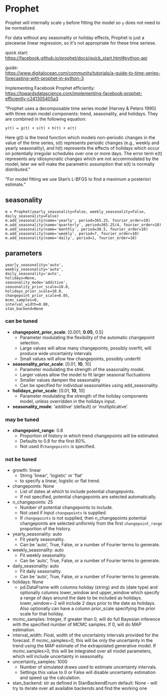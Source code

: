 # Prophet

Prophet will internally scale `y` before fitting the model so `y` does not need to be normalized.

For data without any seasonality or holiday effects, Prophet is just a piecewise linear regression, so it's not appropriate for these time seriese.

quick start:\
https://facebook.github.io/prophet/docs/quick_start.html#python-api

guide:\
https://www.digitalocean.com/community/tutorials/a-guide-to-time-series-forecasting-with-prophet-in-python-3

Implementing Facebook Prophet efficiently:\
https://towardsdatascience.com/implementing-facebook-prophet-efficiently-c241305405a3

"Prophet uses a decomposable time series model (Harvey & Peters 1990) with three main model components: trend, seasonality, and holidays.  They are combined in the following equation:

`y(t) = g(t) + s(t) + h(t) + e(t)`

Here g(t) is the trend function which models non-periodic changes in the value of the time series, s(t) represents periodic changes (e.g., weekly and yearly seasonality), and h(t) represents the effects of holidays which occur on potentially irregular schedules over one or more days. The error term e(t) represents any idiosyncratic changes which are not accommodated by the model; later we will make the parametric assumption that e(t) is normally distributed."

"For model fitting we use Stan’s L-BFGS to find a maximum a posteriori estimate."

## seasonality
```
m = Prophet(yearly_seasonality=False, weekly_seasonality=False, daily_seasonality=False)
m.add_seasonality(name='yearly', period=365.25, fourier_order=10)
m.add_seasonality(name='quarterly', period=365.25/4, fourier_order=10)
m.add_seasonality(name='monthly', period=30.5, fourier_order=10)
m.add_seasonality(name='weekly', period=7, fourier_order=10)
m.add_seasonality(name='daily', period=1, fourier_order=10)
```

## parameters
```
yearly_seasonality='auto',
weekly_seasonality='auto',
daily_seasonality='auto',
holidays=None,
seasonality_mode='additive',
seasonality_prior_scale=10.0,
holidays_prior_scale=10.0,
changepoint_prior_scale=0.05,
mcmc_samples=0,
interval_width=0.80,
stan_backend=None
```

### can be tuned
  - **changepoint_prior_scale**: [0.001, **0.05**, 0.5]
    * Parameter modulating the flexibility of the automatic changepoint selection.
    * Large values will allow many changepoints, possibly overfit, will produce wide uncertainty intervals
    * Small values will allow few changepoints, possibly underfit
  - **seasonality_prior_scale**: [0.01, **10**, 10]
    * Parameter modulating the strength of the seasonality model.
    * Larger values allow the model to fit larger seasonal fluctuations
    * Smaller values dampen the seasonality
    * Can be specified for individual seasonalities using add_seasonality.
  - **holidays_prior_scale**: [0.01, **10**, 10]
    * Parameter modulating the strength of the holiday
        components model, unless overridden in the holidays input.
  - **seasonality_mode**: 'additive' (default) or 'multiplicative'.

### may be tuned
  - **changepoint_range**: 0.8
    * Proportion of history in which trend changepoints will be estimated.
    * Defaults to 0.8 for the first 80%.
    * Not used if`changepoints` is specified.

### not be tuned
  - growth: linear
    * String 'linear', 'logistic' or 'flat'
    * to specify a linear, logistic or flat trend.
  - changepoints: None
    * List of dates at which to include potential changepoints.
    * If not specified, potential changepoints are selected automatically.
  - n_changepoints: 25
    * Number of potential changepoints to include.
    * Not used if input `changepoints` is supplied.
    * If `changepoints` is not supplied, then n_changepoints potential changepoints
        are selected uniformly from the first `changepoint_range` proportion of the history.
  - yearly_seasonality: auto
    * Fit yearly seasonality.
    * Can be 'auto', True, False, or a number of Fourier terms to generate.
  - weekly_seasonality: auto
    * Fit weekly seasonality.
    * Can be 'auto', True, False, or a number of Fourier terms to generate.
  - daily_seasonality: auto
    * Fit daily seasonality.
    * Can be 'auto', True, False, or a number of Fourier terms to generate.
  - holidays: None
    * pd.DataFrame with columns holiday (string) and ds (date type)
        and optionally columns lower_window and upper_window which specify a
        range of days around the date to be included as holidays.
        lower_window=-2 will include 2 days prior to the date as holidays. Also
        optionally can have a column prior_scale specifying the prior scale for
        that holiday.
  - mcmc_samples: Integer, if greater than 0, will do full Bayesian inference
        with the specified number of MCMC samples. If 0, will do MAP
        estimation.
  - interval_width: Float, width of the uncertainty intervals provided
        for the forecast. If mcmc_samples=0, this will be only the uncertainty
        in the trend using the MAP estimate of the extrapolated generative
        model. If mcmc.samples>0, this will be integrated over all model
        parameters, which will include uncertainty in seasonality.
  - uncertainty_samples: 1000
    * Number of simulated draws used to estimate uncertainty intervals.
    * Settings this value to 0 or False will disable uncertainty estimation and speed up the calculation.
  - stan_backend: str as defined in StanBackendEnum default: None - will try to
        iterate over all available backends and find the working one
